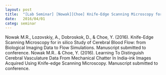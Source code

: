 ```yaml
---
layout: post
title:  "[Lab Seminar] [Nowak][Choe] Knife-Edge Scanning Microscopy for in silico Study of Cerebral Blood Flow: from Biological Imaging Data to Flow Simulations"
date:   2016/04/01
categ: seminar
---
```




Nowak M.R., Lozovskiy, A., Dobroskok, D., & Choe, Y. (2016). Knife-Edge Scanning Microscopy for in silico Study of Cerebral Blood Flow: from Biological Imaging Data to Flow Simulations. Manuscript submitted to conference. Nowak M.R.. & Choe, Y. (2016). Learning To Distinguish Cerebral Vasculature Data From Mechanical Chatter In India-ink Images Acquired Using Knife-edge Scanning Microscopy. Manuscript submitted to conference.





 

